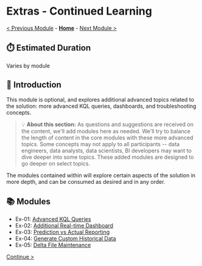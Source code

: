 # Extras - Continued Learning

[< Previous Module](../modules/module07c.md) - **[Home](../README.md)** - [Next Module >](./moduleex01.md)

## :stopwatch: Estimated Duration

Varies by module

## :loudspeaker: Introduction

This module is optional, and explores additional advanced topics related to the solution: more advanced KQL queries, dashboards, and troubleshooting concepts.

> :bulb: **About this section:**
> As questions and suggestions are received on the content, we'll add modules here as needed. We'll try to balance the length of content in the core modules with these more advanced topics. Some concepts may not apply to all participants -- data engineers, data analysts, data scientists, BI developers may want to dive deeper into some topics. These added modules are designed to go deeper on select topics.

The modules contained within will explore certain aspects of the solution in more depth, and can be consumed as desired and in any order.

## :books: Modules

* Ex-01: [Advanced KQL Queries](../modules/moduleex01.md)
* Ex-02: [Additional Real-time Dashboard](../modules/moduleex02.md)
* Ex-03: [Prediction vs Actual Reporting](../modules/moduleex03.md)
* Ex-04: [Generate Custom Historical Data](../modules/moduleex04.md)
* Ex-05: [Delta File Maintenance](../modules/moduleex05.md)

[Continue >](./moduleex01.md)

